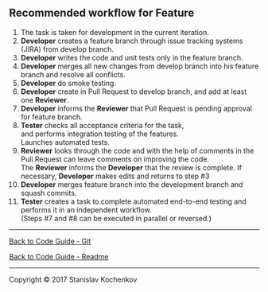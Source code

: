 ## Recommended workflow for Feature

1. The task is taken for development in the current iteration.
2. __Developer__ creates a feature branch through issue tracking systems (JIRA) from develop branch.
3. __Developer__ writes the code and unit tests only in the feature branch.
4. __Developer__ merges all new changes from develop branch into his feature branch and resolve all conflicts.
5. __Developer__ do smoke testing.
6. __Developer__ create in Pull Request to develop branch, and add at least one __Reviewer__.
7. __Developer__ informs the __Reviewer__ that Pull Request is pending approval for feature branch.
8. __Tester__ checks all acceptance criteria for the task,  
   and performs integration testing of the features.  
   Launches automated tests.
9. __Reviewer__ looks through the code and with the help of comments in the Pull Request can leave comments on improving
   the code.  
   The __Reviewer__ informs the __Developer__ that the review is complete.
   If necessary, __Developer__ makes edits and returns to step #3
10. __Developer__ merges feature branch into the development branch and squash commits.
11. __Tester__ creates a task to complete automated end-to-end testing and performs it in an independent workflow.  
    (Steps #7 and #8 can be executed in parallel or reversed.)

---

[Back to Code Guide - Git](https://github.com/UserBug/codeGuide/tree/v2/docs/git)

[Back to Code Guide - Readme](https://github.com/UserBug/codeGuide/tree/v2)

---
Copyright © 2017 Stanislav Kochenkov 